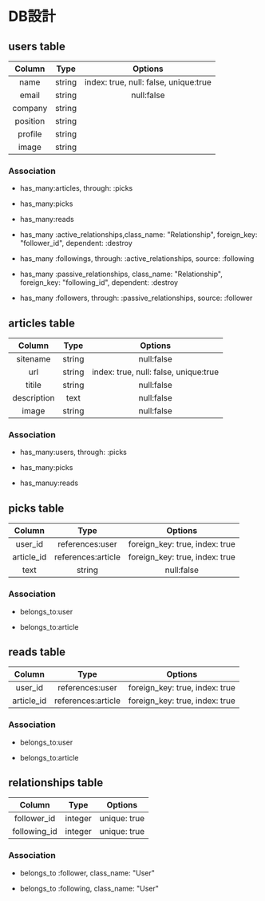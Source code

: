 # DB設計

## users table


|   Column   |     Type    |              Options                |
|:----------:|:-----------:|:-----------------------------------:|
| name       | string      |index: true, null: false, unique:true|
| email      | string      |null:false                           |
| company    | string      |                                     |
| position   | string      |                                     |
| profile    | string      |                                     |
| image      | string      |                                     |

### Association

* has_many:articles, through: :picks

* has_many:picks

* has_many:reads

* has_many :active_relationships,class_name:  "Relationship", foreign_key: "follower_id", dependent: :destroy

* has_many :followings, through: :active_relationships, source: :following

* has_many :passive_relationships, class_name: "Relationship", foreign_key: "following_id", dependent: :destroy

* has_many :followers, through: :passive_relationships, source: :follower


## articles table


|   Column   |       Type      |               Options               |
|:----------:|:---------------:|:-----------------------------------:|
| sitename   | string          |null:false                           |
| url        | string          |index: true, null: false, unique:true|
| titile     | string          |null:false                           |
| description| text            |null:false                           |
| image      | string          |null:false                           |

### Association

* has_many:users, through: :picks

* has_many:picks

* has_manuy:reads

## picks table


|   Column   |         Type      |            Options              |
|:----------:|:-----------------:|:-------------------------------:|
| user_id    | references:user   |foreign_key: true, index: true   |
| article_id | references:article|foreign_key: true, index: true   |
| text       | string            |null:false                       |

### Association

* belongs_to:user

* belongs_to:article


## reads table


|   Column   |         Type      |            Options              |
|:----------:|:-----------------:|:-------------------------------:|
| user_id    | references:user   |foreign_key: true, index: true   |
| article_id | references:article|foreign_key: true, index: true   |

### Association

* belongs_to:user

* belongs_to:article


## relationships table


|    Column   |         Type      |            Options              |
|:-----------:|:-----------------:|:-------------------------------:|
| follower_id | integer           |unique: true                     |
| following_id| integer           |unique: true                     |

### Association

* belongs_to :follower, class_name: "User"

* belongs_to :following, class_name: "User"
